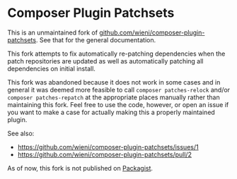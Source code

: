 # Composer Plugin Patchsets

This is an unmaintained fork of
[github.com/wieni/composer-plugin-patchsets](https://github.com/wieni/composer-plugin-patchsets).
See that for the general documentation.

This fork attempts to fix automatically re-patching dependencies when the patch
repositories are updated as well as automatically patching all dependencies on
initial install.

This fork was abandoned because it does not work in some cases and in general
it was deemed more feasible to call `composer patches-relock` and/or
`composer patches-repatch` at the appropriate places manually rather than 
maintaining this fork. Feel free to use the code, however, or open an issue if
you want to make a case for actually making this a properly maintained plugin.

See also:
- https://github.com/wieni/composer-plugin-patchsets/issues/1
- https://github.com/wieni/composer-plugin-patchsets/pull/2

As of now, this fork is not published on [Packagist](https://packagist.org).
